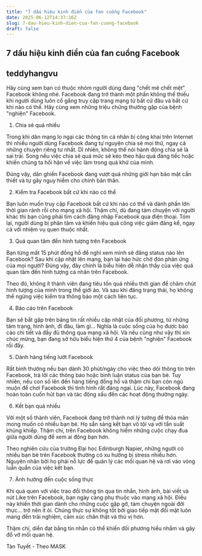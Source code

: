 ```yaml
---
title: "7 dấu hiệu kinh điển của fan cuồng Facebook"
date: 2025-06-12T14:37:16Z
slug: 7-dau-hieu-kinh-dien-cua-fan-cuong-facebook
draft: false
---
```


## 7 dấu hiệu kinh điển của fan cuồng Facebook

## teddyhangvu

Hãy cùng xem bạn có thuộc nhóm người dùng đang "chết mê chết mệt" Facebook không nhé.
Facebook đang trở thành một phần không thể thiếu khi người dùng luôn cố gắng truy cập trang mạng từ bất cứ đâu và bất cứ khi nào có thể. Hãy cùng xem những triệu chứng thường gặp của bệnh "nghiện" Facebook.
 
1. Chia sẻ quá nhiều
 
Trong khi dân mạng lo ngại các thông tin cá nhân bị công khai trên Internet thì nhiều người dùng Facebook đang tự nguyện chia sẻ mọi thứ, ngay cả những chuyện riêng tư nhất. Dĩ nhiên, không thể nói hành động chia sẻ là sai trái. Song nếu việc chia sẻ quá mức sẽ kéo theo hậu quả đáng tiếc hoặc khiến chúng ta hối hận về việc làm trong quá khứ của mình.
 
Đúng vậy, dân ghiền Facebook đang vượt quá những giới hạn bảo mật cần thiết và tự gây nguy hiểm cho chính bản thân.
 

 
2. Kiểm tra Facebook bất cứ khi nào có thể
 
Bạn luôn muốn truy cập Facebook bất cứ khi nào có thể và dành phần lớn thời gian rảnh rỗi cho mạng xã hội. Thậm chí, dù đang tám chuyện với người khác thì bạn cũng phải tìm cách đăng nhập Facebook qua điện thoại. Tóm lại, người dùng bị phân tâm và khiến hiệu quả công việc giảm đáng kể, ngay cả với nhiệm vụ quen thuộc nhất.
 
 
 
3. Quá quan tâm đến hình tượng trên Facebook
 
Bạn từng mất 15 phút đồng hồ để nghĩ xem mình sẽ đăng status nào lên Facebook? Sau khi cập nhật lên mạng, bạn lại háo hức chờ đón phản ứng của mọi người? Đúng vậy, đây chính là biểu hiện dễ nhận thấy của việc quá quan tâm đến hình tượng cá nhân trên Facebook.
 
Theo đó, không ít thành viên đang tiêu tốn quá nhiều thời gian để chăm chút hình tượng của mình trong thế giới ảo. Và sau khi đăng trạng thái, họ không thể ngừng việc kiểm tra thông báo một cách liên tục.
 
 
 
4. Báo cáo trên Facebook
 
Bạn sẽ bắt gặp trên bảng tin rất nhiều cập nhật của đối phương, từ những tâm trạng, hình ảnh, đi đâu, làm gì... Nghĩa là cuộc sống của họ được báo cáo chi tiết và đầy đủ thông qua mạng xã hội. Và nếu cũng như vậy thì xin chúc mừng, bạn đang sở hữu biểu hiện thứ 4 của bệnh "nghiện" Facebook rồi đấy.
 
 
 
5. Dành hàng tiếng lướt Facebook
 
Rất bình thường nếu bạn dành 30 phút/ngày cho việc theo dõi thông tin trên Facebook, trả lời các thông báo hoặc bình luận status của bạn bè. Tuy nhiên, nếu con số lên đến hàng tiếng đồng hồ và thậm chí bạn còn ngủ muộn để chơi Facebook thì tình hình rất đáng ngại. Lúc này, Facebook đang hoàn toàn cuốn hút bạn và tác động xấu đến các hoạt động thường ngày.
 
 
 
6. Kết bạn quá nhiều
 
Với một số thành viên, Facebook đang trở thành nơi lý tưởng để thỏa mãn mong muốn có nhiều bạn bè. Họ sẵn sàng kết bạn vô tội vạ với tần suất khủng khiếp. Thậm chí, trên Facebook không hiếm những cuộc chạy đua giữa người dùng để xem ai đông bạn hơn.
 
Theo nghiên cứu của trường Đại học Edinburgh Napier, những người có nhiều bạn bè trên Facebook thường có xu hướng bị stress nhiều hơn. Nguyên nhân bởi họ phải nỗ lực để quản lý các mối quan hệ và rơi vào vòng luẩn quẩn của việc kết bạn.
 
 
 
7. Ảnh hưởng đến cuộc sống thực
 
Khi quá quen với việc trao đổi thông tin qua tin nhắn, hình ảnh, bài viết và nút Like trên Facebook, bạn ngày càng phụ thuộc vào mạng xã hội. Điều này khiến thời gian dành cho những cuộc gặp gỡ, tám chuyện ngoài đời thực... trở nên ít ỏi. Chúng thực sự không tốt bởi giao tiếp mặt đối mặt luôn mang đến trải nghiệm, cảm xúc chân thật và thú vị hơn.
 
Thậm chí, diễn đạt bằng tin nhắn có thể khiến đối phương hiểu nhầm và gây đổ vỡ mối quan hệ.
 
 
Tàn Tuyết - Theo MASK